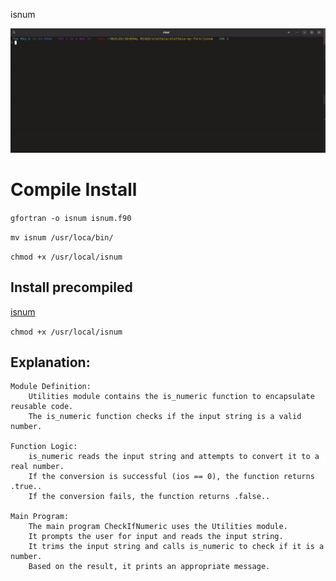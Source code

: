 isnum

![](https://github.com/rizitis/isnum/blob/main/isnum_2.gif)



# Compile Install
`gfortran -o isnum isnum.f90` 

`mv isnum /usr/loca/bin/`

`chmod +x /usr/local/isnum`

## Install precompiled
[isnum](https://github.com/rizitis/isnum/releases)

`chmod +x /usr/local/isnum`

## Explanation:

    Module Definition:
        Utilities module contains the is_numeric function to encapsulate reusable code.
        The is_numeric function checks if the input string is a valid number.

    Function Logic:
        is_numeric reads the input string and attempts to convert it to a real number.
        If the conversion is successful (ios == 0), the function returns .true..
        If the conversion fails, the function returns .false..

    Main Program:
        The main program CheckIfNumeric uses the Utilities module.
        It prompts the user for input and reads the input string.
        It trims the input string and calls is_numeric to check if it is a number.
        Based on the result, it prints an appropriate message.
